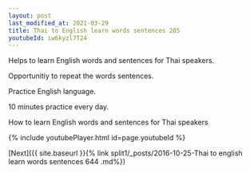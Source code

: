 ```yaml
---
layout: post
last_modified_at: 2021-03-29
title: Thai to English learn words sentences 285 
youtubeId: iw6kyzl7T24
---
```

 
 
Helps to learn English words and sentences for Thai speakers.

Opportunitiy to repeat the words sentences. 

Practice English language. 
 
10 minutes practice every day. 
 
How to learn English words and sentences for Thai speakers 
 
{% include youtubePlayer.html id=page.youtubeId %}
 
 
[Next]({{ site.baseurl }}{% link  split1/_posts/2016-10-25-Thai to english learn words sentences 644 .md%})
 
